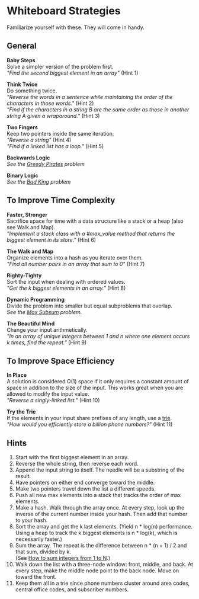 # Whiteboard Strategies

Familiarize yourself with these. They will come in handy.

## General

**Baby Steps**    
Solve a simpler version of the problem first.    
*"Find the second biggest element in an array"* (Hint 1)    

**Think Twice**    
Do something twice.    
*"Reverse the words in a sentence while maintaining the order of the characters in those words."* (Hint 2)    
*"Find if the characters in a string B are the same order as those in another string A given a wraparound."* (Hint 3)    

**Two Fingers**    
Keep two pointers inside the same iteration.    
*"Reverse a string"* (Hint 4)    
*"Find if a linked list has a loop."* (Hint 5)    

**Backwards Logic**    
*See the [Greedy Pirates][greedy-pirates] problem*    

[greedy-pirates]: http://www.techinterview.org/post/526325766/pirates

**Binary Logic**    
*See the [Bad King][bad-king] problem*    

[bad-king]: http://www.techinterview.org/post/526313890/bad-king


## To Improve Time Complexity

**Faster, Stronger**    
Sacrifice space for time with a data structure like a stack or a heap (also see Walk and Map).    
*"Implement a stack class with a #max_value method that returns the biggest element in its store."* (Hint 6)    

**The Walk and Map**    
Organize elements into a hash as you iterate over them.    
*"Find all number pairs in an array that sum to 0"* (Hint 7)    

**Righty-Tighty**    
Sort the input when dealing with ordered values.    
*"Get the k biggest elements in an array."* (Hint 8)    

**Dynamic Programming**    
Divide the problem into smaller but equal subproblems that overlap.    
*See the [Max Subsum][max-subsum] problem.*    

[max-subsum]: pairboarding/questions/08B.md

**The Beautiful Mind**    
Change your input arithmetically.    
*"In an array of unique integers between 1 and n where one element occurs
k times, find the repeat."* (Hint 9)    


## To Improve Space Efficiency

**In Place**    
A solution is considered O(1) space if it only requires a constant amount of
space in addition to the size of the input. This works great when you are allowed
to modify the input value.    
*"Reverse a singly-linked list."* (Hint 10)    

**Try the Trie**    
If the elements in your input share prefixes of any length, use a [trie][trie-wiki].    
*"How would you efficiently store a billion phone numbers?"* (Hint 11)    

[trie-wiki]: http://en.wikipedia.org/wiki/Trie


## Hints
1. Start with the first biggest element in an array.    
2. Reverse the whole string, then reverse each word.    
3. Append the input string to itself. The needle will be a substring of the result.    
4. Have pointers on either end converge toward the middle.    
5. Make two pointers travel down the list a different speeds.    
6. Push all new max elements into a stack that tracks the order of max elements.    
7. Make a hash. Walk through the array once. At every step, look up the inverse
of the current number inside your hash. Then add that number to your hash.    
8. Sort the array and get the k last elements. (Yield n * log(n) performance.    
Using a heap to track the k biggest elements is n * log(k), which is necessarily
faster.)    
9. Sum the array. The repeat is the difference between n * (n + 1) / 2 and that
sum, divided by k.    
(See [How to sum integers from 1 to N][how-to-sum].)    
10. Walk down the list with a three-node window: front, middle, and back. At every
step, make the middle node point to the back node. Move on toward the front.    
11. Keep them all in a trie since phone numbers cluster around area codes,
central office codes, and subscriber numbers.    

[how-to-sum]: http://www.wikihow.com/Sum-the-Integers-from-1-to-N
